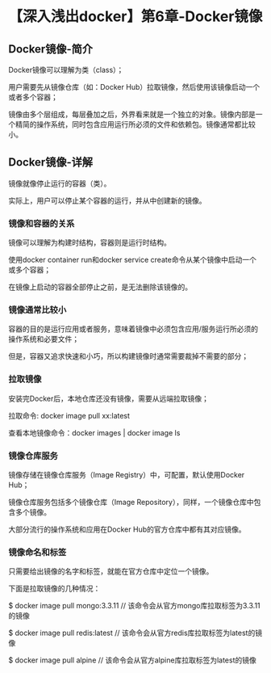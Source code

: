 # 【深入浅出docker】第6章-Docker镜像

## Docker镜像-简介

Docker镜像可以理解为类（class）；

用户需要先从镜像仓库（如：Docker Hub）拉取镜像，然后使用该镜像启动一个或者多个容器；

镜像由多个层组成，每层叠加之后，外界看来就是一个独立的对象。镜像内部是一个精简的操作系统，同时包含应用运行所必须的文件和依赖包。镜像通常都比较小。

## Docker镜像-详解

镜像就像停止运行的容器（类）。

实际上，用户可以停止某个容器的运行，并从中创建新的镜像。

### 镜像和容器的关系

镜像可以理解为构建时结构，容器则是运行时结构。

使用docker container run和docker service create命令从某个镜像中启动一个或多个容器；

在镜像上启动的容器全部停止之前，是无法删除该镜像的。

### 镜像通常比较小

容器的目的是运行应用或者服务，意味着镜像中必须包含应用/服务运行所必须的操作系统和必要文件；

但是，容器又追求快速和小巧，所以构建镜像时通常需要裁掉不需要的部分；

### 拉取镜像

安装完Docker后，本地仓库还没有镜像，需要从远端拉取镜像；

拉取命令: docker image pull xx:latest

查看本地镜像命令：docker images | docker image ls

### 镜像仓库服务

镜像存储在镜像仓库服务（Image Registry）中，可配置，默认使用Docker Hub；

镜像仓库服务包括多个镜像仓库（Image Repository），同样，一个镜像仓库中包含多个镜像。

大部分流行的操作系统和应用在Docker Hub的官方仓库中都有其对应镜像。

### 镜像命名和标签

只需要给出镜像的名字和标签，就能在官方仓库中定位一个镜像。

下面是拉取镜像的几种情况：

$ docker image pull mongo:3.3.11
// 该命令会从官方mongo库拉取标签为3.3.11的镜像

$ docker image pull redis:latest
// 该命令会从官方redis库拉取标签为latest的镜像

$ docker image pull alpine
// 该命令会从官方alpine库拉取标签为latest的镜像
